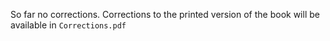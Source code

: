 So far no corrections. Corrections to the printed version of the book will be available in `Corrections.pdf`
